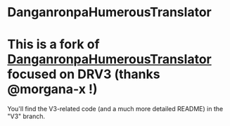# DanganronpaHumerousTranslator

# This is a fork of [DanganronpaHumerousTranslator](https://github.com/morgana-x/DanganronpaHumerousTranslator) focused on DRV3 (thanks @morgana-x !)

You'll find the V3-related code (and a much more detailed README) in the "V3" branch.